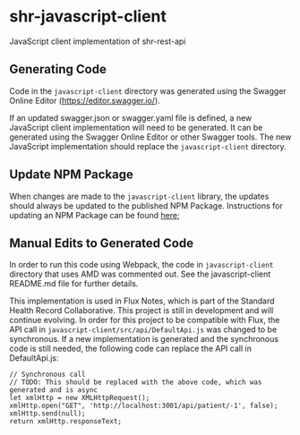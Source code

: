# shr-javascript-client
JavaScript client implementation of shr-rest-api

## Generating Code
Code in the `javascript-client` directory was generated using the Swagger Online Editor (https://editor.swagger.io/).

If an updated swagger.json or swagger.yaml file is defined, a new JavaScript client implementation will need to be generated. It can be generated using the Swagger Online Editor or other Swagger tools. The new JavaScript implementation should replace the `javascript-client` directory.

## Update NPM Package
When changes are made to the `javascript-client` library, the updates should always be updated to the published NPM Package. Instructions for updating an NPM Package can be found [here](https://docs.npmjs.com/getting-started/publishing-npm-packages#updating-the-package);

## Manual Edits to Generated Code
In order to run this code using Webpack, the code in `javascript-client` directory that uses AMD was commented out. See the javascript-client README.md file for further details.

This implementation is used in Flux Notes, which is part of the Standard Health Record Collaborative. This project is still in development and will continue evolving. In order for this project to be compatible with Flux, the API call in `javascript-client/src/api/DefaultApi.js` was changed to be synchronous. If a new implementation is generated and the synchronous code is still needed, the following code can replace the API call in DefaultApi.js:

```
// Synchronous call
// TODO: This should be replaced with the above code, which was generated and is async
let xmlHttp = new XMLHttpRequest();
xmlHttp.open("GET", 'http://localhost:3001/api/patient/-1', false);
xmlHttp.send(null);
return xmlHttp.responseText;
```